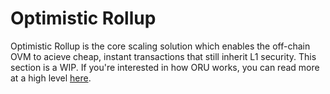 # Optimistic Rollup

Optimistic Rollup is the core scaling solution which enables the off-chain OVM to acieve cheap, instant transactions that still inherit L1 security. This section is a WIP. If you're interested in how ORU works, you can read more at a high level [here](https://medium.com/plasma-group/ethereum-smart-contracts-in-l2-optimistic-rollup-2c1cef2ec537).

